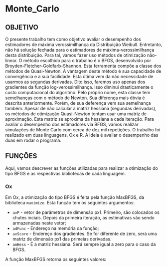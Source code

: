 # Monte_Carlo

## OBJETIVO

O presente trabalho tem como objetivo avaliar o desempenho dos estimadores de máxima verossimilhança da Distribuição Weibull.
Entretanto, não há solução fechada para o estimadores de máxima-verossimilhança desta distribuição. Para tal, vamos fazer uso 
métodos de otimização não-linear. O método escolhido para o trabalho é o BFGS, desenvolvido por Broyden-Fletcher-Goldfarb-Shannon.
Esta ferramenta compõe a classe dos métodos de Quasi-Newton. A vantagem deste método é sua capacidade de convergência e a sua 
facilidade. Esta útima vem da não necessidade de usarmos as segundas derivadas. Dito isso, faremos uso apenas dos gradientes da
função log-verossimilhança. Isso diminui drasticamente o custo computacional do algoritmo. Pelo próprio nome, esta classe tem 
semelhanças com o método de Newton. Sua diferença mais óbvia é descrita anteriormente. Porém, de sua deferença vem sua semelhança também. Apesar de não calcular a matriz hessiana (segundas derivadas), os métodos de otimização Quasi-Newton tentam usar uma matriz de aproximação. Esta matriz se aproxima da hessiana a cada iteração. Para avaliar o desempenho dos estimadores via BFGS, vamos realizar simulações de Monte Carlo com cerca de dez mil repetições. O trabalho foi realizado em duas linguagens, Ox e R. A ideia é avaliar o desempenho das duas em rodar o programa. 

## FUNÇÕES

Aqui, vamos descrever as funções utilizadas para realizar a otimização do tipo BFGS e as respectivas bibliotecas de cada linguagem.

### Ox

Em Ox, a otimização do tipo BFGS é feita pela função MaxBFGS, da biblioteca `maximize`. Esta função tem os seguintes argumentos:

* `avP` -  vetor de parâmetros de dimensão px1. Primeiro, são colocados os chutes inciais. Depois da primeira iteração, as estimativas vão sendo armazenadas neste vetor;
* `adFunc` - Endereço na memória da função;
* `avScore` - Endereço dos gradientes. Se for diferente de zero, será uma matriz de dimensão px1 das primeias derivadas.
* `amHess` - É a matriz hessiana. Será sempre igual a zero para o caso da BFGS.

A função MaxBFGS retorna os seguintes valores:



